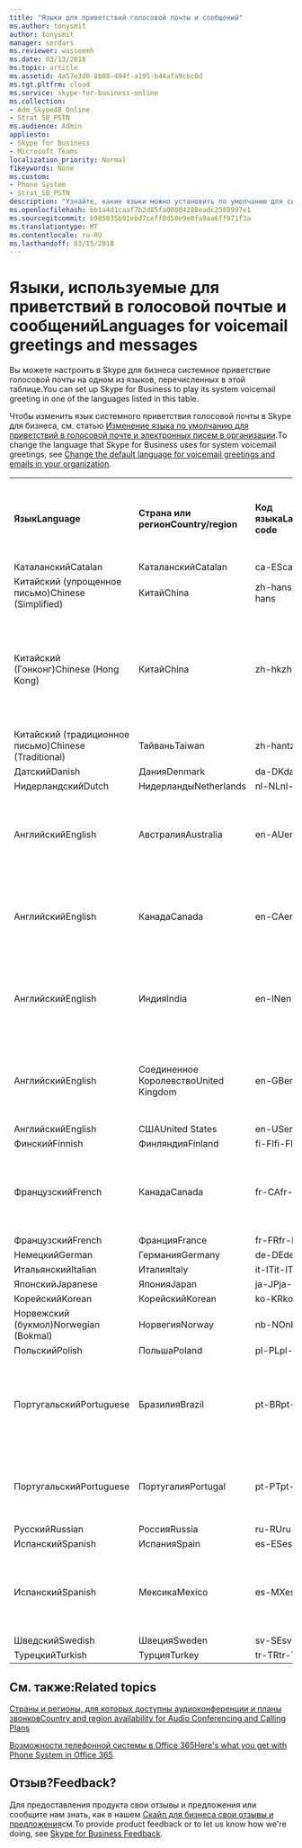 ```yaml
---
title: "Языки для приветствий голосовой почты и сообщений"
ms.author: tonysmit
author: tonysmit
manager: serdars
ms.reviewer: wasseemh
ms.date: 03/13/2018
ms.topic: article
ms.assetid: 4a57e3d0-8b08-494f-a195-b44afa9cbc0d
ms.tgt.pltfrm: cloud
ms.service: skype-for-business-online
ms.collection:
- Adm_Skype4B_Online
- Strat_SB_PSTN
ms.audience: Admin
appliesto:
- Skype for Business
- Microsoft Teams
localization_priority: Normal
f1keywords: None
ms.custom:
- Phone System
- Strat_SB_PSTN
description: "Узнайте, какие языки можно установить по умолчанию для системных сообщений в Skype для бизнеса. "
ms.openlocfilehash: bb1a4d1caaf7b2d85fa00804288eadc2588997e1
ms.sourcegitcommit: b985035b91ebd7ceff8d50e9e0fa9aa6ff971f3a
ms.translationtype: MT
ms.contentlocale: ru-RU
ms.lasthandoff: 03/15/2018
---
```

# <a name="languages-for-voicemail-greetings-and-messages"></a><span data-ttu-id="17705-103">Языки, используемые для приветствий в голосовой почтые и сообщений</span><span class="sxs-lookup"><span data-stu-id="17705-103">Languages for voicemail greetings and messages</span></span>

<span data-ttu-id="17705-104">Вы можете настроить в Skype для бизнеса системное приветствие голосовой почты на одном из языков, перечисленных в этой таблице.</span><span class="sxs-lookup"><span data-stu-id="17705-104">You can set up Skype for Business to play its system voicemail greeting in one of the languages listed in this table.</span></span>
  
<span data-ttu-id="17705-105">Чтобы изменить язык системного приветствия голосовой почты в Skype для бизнеса, см. статью [Изменение языка по умолчанию для приветствий в голосовой почте и электронных писем в организации](change-the-default-language-for-greetings-and-emails.md).</span><span class="sxs-lookup"><span data-stu-id="17705-105">To change the language that Skype for Business uses for system voicemail greetings, see [Change the default language for voicemail greetings and emails in your organization](change-the-default-language-for-greetings-and-emails.md).</span></span>
  
|||||||
|:-----|:-----|:-----|:-----|:-----|:-----|
|<span data-ttu-id="17705-106">**Язык**</span><span class="sxs-lookup"><span data-stu-id="17705-106">**Language**</span></span> <br/> |<span data-ttu-id="17705-107">**Страна или регион**</span><span class="sxs-lookup"><span data-stu-id="17705-107">**Country/region**</span></span> <br/> |<span data-ttu-id="17705-108">**Код языка**</span><span class="sxs-lookup"><span data-stu-id="17705-108">**Language code**</span></span> <br/> |<span data-ttu-id="17705-109">**Доступен ли пользователям для просмотра в эл. почте?**</span><span class="sxs-lookup"><span data-stu-id="17705-109">**Available for a user to see it in email?**</span></span> <br/> |<span data-ttu-id="17705-110">**Доступен ли при звонке пользователя?**</span><span class="sxs-lookup"><span data-stu-id="17705-110">**Available when the user calls in?**</span></span> <br/> |<span data-ttu-id="17705-111">**Доступно ли транскрибирование?**</span><span class="sxs-lookup"><span data-stu-id="17705-111">**Transcription available?**</span></span> <br/> |
|<span data-ttu-id="17705-112">Каталанский</span><span class="sxs-lookup"><span data-stu-id="17705-112">Catalan</span></span>  <br/> |<span data-ttu-id="17705-113">Каталанский</span><span class="sxs-lookup"><span data-stu-id="17705-113">Catalan</span></span>  <br/> |<span data-ttu-id="17705-114">ca-ES</span><span class="sxs-lookup"><span data-stu-id="17705-114">ca-ES</span></span>  <br/> |<span data-ttu-id="17705-115">Да</span><span class="sxs-lookup"><span data-stu-id="17705-115">Yes</span></span>  <br/> |<span data-ttu-id="17705-116">Да</span><span class="sxs-lookup"><span data-stu-id="17705-116">Yes</span></span>  <br/> |<span data-ttu-id="17705-117">Нет</span><span class="sxs-lookup"><span data-stu-id="17705-117">No</span></span>  <br/> |
|<span data-ttu-id="17705-118">Китайский (упрощенное письмо)</span><span class="sxs-lookup"><span data-stu-id="17705-118">Chinese (Simplified)</span></span>  <br/> |<span data-ttu-id="17705-119">Китай</span><span class="sxs-lookup"><span data-stu-id="17705-119">China</span></span>  <br/> |<span data-ttu-id="17705-120">zh-hans</span><span class="sxs-lookup"><span data-stu-id="17705-120">zh-hans</span></span>  <br/> |<span data-ttu-id="17705-121">Да</span><span class="sxs-lookup"><span data-stu-id="17705-121">Yes</span></span>  <br/> |<span data-ttu-id="17705-122">Да</span><span class="sxs-lookup"><span data-stu-id="17705-122">Yes</span></span>  <br/> |<span data-ttu-id="17705-123">Да</span><span class="sxs-lookup"><span data-stu-id="17705-123">Yes</span></span>  <br/> |
|<span data-ttu-id="17705-124">Китайский (Гонконг)</span><span class="sxs-lookup"><span data-stu-id="17705-124">Chinese (Hong Kong)</span></span>  <br/> |<span data-ttu-id="17705-125">Китай</span><span class="sxs-lookup"><span data-stu-id="17705-125">China</span></span>  <br/> |<span data-ttu-id="17705-126">zh-hk</span><span class="sxs-lookup"><span data-stu-id="17705-126">zh-hk</span></span>  <br/> |<span data-ttu-id="17705-127">Да, но используется китайский (традиционное письмо) — zh-hant.</span><span class="sxs-lookup"><span data-stu-id="17705-127">Yes, but Chinese (Traditional) (zh-hant) is used.</span></span>  <br/> | <span data-ttu-id="17705-128">Да</span><span class="sxs-lookup"><span data-stu-id="17705-128">Yes</span></span> <br/> |<span data-ttu-id="17705-129">Да, но используется китайский, (традиционное письмо) — (zh-hant).</span><span class="sxs-lookup"><span data-stu-id="17705-129">Yes, but Chinese (Traditional) (zh-hant) is used.</span></span>  <br/> |
|<span data-ttu-id="17705-130">Китайский (традиционное письмо)</span><span class="sxs-lookup"><span data-stu-id="17705-130">Chinese (Traditional)</span></span>  <br/> |<span data-ttu-id="17705-131">Тайвань</span><span class="sxs-lookup"><span data-stu-id="17705-131">Taiwan</span></span>  <br/> |<span data-ttu-id="17705-132">zh-hant</span><span class="sxs-lookup"><span data-stu-id="17705-132">zh-hant</span></span>  <br/> |<span data-ttu-id="17705-133">Да</span><span class="sxs-lookup"><span data-stu-id="17705-133">Yes</span></span>  <br/> |<span data-ttu-id="17705-134">Да</span><span class="sxs-lookup"><span data-stu-id="17705-134">Yes</span></span>  <br/> |<span data-ttu-id="17705-135">Нет</span><span class="sxs-lookup"><span data-stu-id="17705-135">No</span></span>  <br/> |
|<span data-ttu-id="17705-136">Датский</span><span class="sxs-lookup"><span data-stu-id="17705-136">Danish</span></span>  <br/> |<span data-ttu-id="17705-137">Дания</span><span class="sxs-lookup"><span data-stu-id="17705-137">Denmark</span></span>  <br/> |<span data-ttu-id="17705-138">da-DK</span><span class="sxs-lookup"><span data-stu-id="17705-138">da-DK</span></span>  <br/> |<span data-ttu-id="17705-139">Да</span><span class="sxs-lookup"><span data-stu-id="17705-139">Yes</span></span>  <br/> |<span data-ttu-id="17705-140">Да</span><span class="sxs-lookup"><span data-stu-id="17705-140">Yes</span></span>  <br/> |<span data-ttu-id="17705-141">Нет</span><span class="sxs-lookup"><span data-stu-id="17705-141">No</span></span>  <br/> |
|<span data-ttu-id="17705-142">Нидерландский</span><span class="sxs-lookup"><span data-stu-id="17705-142">Dutch</span></span>  <br/> |<span data-ttu-id="17705-143">Нидерланды</span><span class="sxs-lookup"><span data-stu-id="17705-143">Netherlands</span></span>  <br/> |<span data-ttu-id="17705-144">nl-NL</span><span class="sxs-lookup"><span data-stu-id="17705-144">nl-NL</span></span>  <br/> |<span data-ttu-id="17705-145">Да</span><span class="sxs-lookup"><span data-stu-id="17705-145">Yes</span></span>  <br/> |<span data-ttu-id="17705-146">Да</span><span class="sxs-lookup"><span data-stu-id="17705-146">Yes</span></span>  <br/> |<span data-ttu-id="17705-147">Нет</span><span class="sxs-lookup"><span data-stu-id="17705-147">No</span></span>  <br/> |
|<span data-ttu-id="17705-148">Английский</span><span class="sxs-lookup"><span data-stu-id="17705-148">English</span></span>  <br/> |<span data-ttu-id="17705-149">Австралия</span><span class="sxs-lookup"><span data-stu-id="17705-149">Australia</span></span>  <br/> |<span data-ttu-id="17705-150">en-AU</span><span class="sxs-lookup"><span data-stu-id="17705-150">en-AU</span></span>  <br/> |<span data-ttu-id="17705-151">Да, но используется английский (США) — en-US.</span><span class="sxs-lookup"><span data-stu-id="17705-151">Yes, but US English (en-US) is used.</span></span>  <br/> |<span data-ttu-id="17705-152">Да</span><span class="sxs-lookup"><span data-stu-id="17705-152">Yes</span></span>  <br/> |<span data-ttu-id="17705-153">Да, но используется английский, (США) — (en-US).</span><span class="sxs-lookup"><span data-stu-id="17705-153">Yes, but US English (en-US) is used.</span></span>  <br/> |
|<span data-ttu-id="17705-154">Английский</span><span class="sxs-lookup"><span data-stu-id="17705-154">English</span></span>  <br/> |<span data-ttu-id="17705-155">Канада</span><span class="sxs-lookup"><span data-stu-id="17705-155">Canada</span></span>  <br/> |<span data-ttu-id="17705-156">en-CA</span><span class="sxs-lookup"><span data-stu-id="17705-156">en-CA</span></span>  <br/> |<span data-ttu-id="17705-157">Да, но используется английский, (США) — (en-US).</span><span class="sxs-lookup"><span data-stu-id="17705-157">Yes, but US English (en-US) is used.</span></span>  <br/> |<span data-ttu-id="17705-158">Да</span><span class="sxs-lookup"><span data-stu-id="17705-158">Yes</span></span>  <br/> |<span data-ttu-id="17705-159">Да, но используется английский, (США) — (en-US).</span><span class="sxs-lookup"><span data-stu-id="17705-159">Yes, but US English (en-US) is used.</span></span>  <br/> |
|<span data-ttu-id="17705-160">Английский</span><span class="sxs-lookup"><span data-stu-id="17705-160">English</span></span>  <br/> |<span data-ttu-id="17705-161">Индия</span><span class="sxs-lookup"><span data-stu-id="17705-161">India</span></span>  <br/> |<span data-ttu-id="17705-162">en-IN</span><span class="sxs-lookup"><span data-stu-id="17705-162">en-IN</span></span>  <br/> |<span data-ttu-id="17705-163">Да, но используется английский, (США) — (en-US).</span><span class="sxs-lookup"><span data-stu-id="17705-163">Yes, but US English (en-US) is used.</span></span>  <br/> |<span data-ttu-id="17705-164">Да</span><span class="sxs-lookup"><span data-stu-id="17705-164">Yes</span></span>  <br/> |<span data-ttu-id="17705-165">Да, но используется английский, (США) — (en-US).</span><span class="sxs-lookup"><span data-stu-id="17705-165">Yes, but US English (en-US) is used.</span></span>  <br/> |
|<span data-ttu-id="17705-166">Английский</span><span class="sxs-lookup"><span data-stu-id="17705-166">English</span></span>  <br/> |<span data-ttu-id="17705-167">Соединенное Королевство</span><span class="sxs-lookup"><span data-stu-id="17705-167">United Kingdom</span></span>  <br/> |<span data-ttu-id="17705-168">en-GB</span><span class="sxs-lookup"><span data-stu-id="17705-168">en-GB</span></span>  <br/> |<span data-ttu-id="17705-169">Да, но используется английский, (США) — (en-US).</span><span class="sxs-lookup"><span data-stu-id="17705-169">Yes, but US English (en-US) is used.</span></span>  <br/> |<span data-ttu-id="17705-170">Да</span><span class="sxs-lookup"><span data-stu-id="17705-170">Yes</span></span>  <br/> |<span data-ttu-id="17705-171">Да, но используется английский, (США) — (en-US).</span><span class="sxs-lookup"><span data-stu-id="17705-171">Yes, but US English (en-US) is used.</span></span>  <br/> |
|<span data-ttu-id="17705-172">Английский</span><span class="sxs-lookup"><span data-stu-id="17705-172">English</span></span>  <br/> |<span data-ttu-id="17705-173">США</span><span class="sxs-lookup"><span data-stu-id="17705-173">United States</span></span>  <br/> |<span data-ttu-id="17705-174">en-US</span><span class="sxs-lookup"><span data-stu-id="17705-174">en-US</span></span>  <br/> |<span data-ttu-id="17705-175">Да</span><span class="sxs-lookup"><span data-stu-id="17705-175">Yes</span></span>  <br/> |<span data-ttu-id="17705-176">Да</span><span class="sxs-lookup"><span data-stu-id="17705-176">Yes</span></span>  <br/> |<span data-ttu-id="17705-177">Да</span><span class="sxs-lookup"><span data-stu-id="17705-177">Yes</span></span>  <br/> |
|<span data-ttu-id="17705-178">Финский</span><span class="sxs-lookup"><span data-stu-id="17705-178">Finnish</span></span>  <br/> |<span data-ttu-id="17705-179">Финляндия</span><span class="sxs-lookup"><span data-stu-id="17705-179">Finland</span></span>  <br/> |<span data-ttu-id="17705-180">fi-Fl</span><span class="sxs-lookup"><span data-stu-id="17705-180">fi-Fl</span></span>  <br/> |<span data-ttu-id="17705-181">Да</span><span class="sxs-lookup"><span data-stu-id="17705-181">Yes</span></span>  <br/> |<span data-ttu-id="17705-182">Да</span><span class="sxs-lookup"><span data-stu-id="17705-182">Yes</span></span>  <br/> |<span data-ttu-id="17705-183">Нет</span><span class="sxs-lookup"><span data-stu-id="17705-183">No</span></span>  <br/> |
|<span data-ttu-id="17705-184">Французский</span><span class="sxs-lookup"><span data-stu-id="17705-184">French</span></span>  <br/> |<span data-ttu-id="17705-185">Канада</span><span class="sxs-lookup"><span data-stu-id="17705-185">Canada</span></span>  <br/> |<span data-ttu-id="17705-186">fr-CA</span><span class="sxs-lookup"><span data-stu-id="17705-186">fr-CA</span></span>  <br/> |<span data-ttu-id="17705-187">Да, но используется французский (Франция) — fr-FR.</span><span class="sxs-lookup"><span data-stu-id="17705-187">Yes, but France French (fr-FR) is used.</span></span>  <br/> |<span data-ttu-id="17705-188">Да</span><span class="sxs-lookup"><span data-stu-id="17705-188">Yes</span></span>  <br/> |<span data-ttu-id="17705-189">Да, но используется французский, (Франция) — (fr-FR).</span><span class="sxs-lookup"><span data-stu-id="17705-189">Yes, but France French (fr-FR) is used.</span></span>  <br/> |
|<span data-ttu-id="17705-190">Французский</span><span class="sxs-lookup"><span data-stu-id="17705-190">French</span></span>  <br/> |<span data-ttu-id="17705-191">Франция</span><span class="sxs-lookup"><span data-stu-id="17705-191">France</span></span>  <br/> |<span data-ttu-id="17705-192">fr-FR</span><span class="sxs-lookup"><span data-stu-id="17705-192">fr-FR</span></span>  <br/> |<span data-ttu-id="17705-193">Да</span><span class="sxs-lookup"><span data-stu-id="17705-193">Yes</span></span>  <br/> |<span data-ttu-id="17705-194">Да</span><span class="sxs-lookup"><span data-stu-id="17705-194">Yes</span></span>  <br/> |<span data-ttu-id="17705-195">Да</span><span class="sxs-lookup"><span data-stu-id="17705-195">Yes</span></span>  <br/> |
|<span data-ttu-id="17705-196">Немецкий</span><span class="sxs-lookup"><span data-stu-id="17705-196">German</span></span>  <br/> |<span data-ttu-id="17705-197">Германия</span><span class="sxs-lookup"><span data-stu-id="17705-197">Germany</span></span>  <br/> |<span data-ttu-id="17705-198">de-DE</span><span class="sxs-lookup"><span data-stu-id="17705-198">de-DE</span></span>  <br/> |<span data-ttu-id="17705-199">Да</span><span class="sxs-lookup"><span data-stu-id="17705-199">Yes</span></span>  <br/> |<span data-ttu-id="17705-200">Да</span><span class="sxs-lookup"><span data-stu-id="17705-200">Yes</span></span>  <br/> |<span data-ttu-id="17705-201">Да</span><span class="sxs-lookup"><span data-stu-id="17705-201">Yes</span></span>  <br/> |
|<span data-ttu-id="17705-202">Итальянский</span><span class="sxs-lookup"><span data-stu-id="17705-202">Italian</span></span>  <br/> |<span data-ttu-id="17705-203">Италия</span><span class="sxs-lookup"><span data-stu-id="17705-203">Italy</span></span>  <br/> |<span data-ttu-id="17705-204">it-IT</span><span class="sxs-lookup"><span data-stu-id="17705-204">it-IT</span></span>  <br/> |<span data-ttu-id="17705-205">Да</span><span class="sxs-lookup"><span data-stu-id="17705-205">Yes</span></span>  <br/> |<span data-ttu-id="17705-206">Да</span><span class="sxs-lookup"><span data-stu-id="17705-206">Yes</span></span>  <br/> |<span data-ttu-id="17705-207">Да</span><span class="sxs-lookup"><span data-stu-id="17705-207">Yes</span></span>  <br/> |
|<span data-ttu-id="17705-208">Японский</span><span class="sxs-lookup"><span data-stu-id="17705-208">Japanese</span></span>  <br/> |<span data-ttu-id="17705-209">Япония</span><span class="sxs-lookup"><span data-stu-id="17705-209">Japan</span></span>  <br/> |<span data-ttu-id="17705-210">ja-JP</span><span class="sxs-lookup"><span data-stu-id="17705-210">ja-JP</span></span>  <br/> |<span data-ttu-id="17705-211">Да</span><span class="sxs-lookup"><span data-stu-id="17705-211">Yes</span></span>  <br/> |<span data-ttu-id="17705-212">Да</span><span class="sxs-lookup"><span data-stu-id="17705-212">Yes</span></span>  <br/> |<span data-ttu-id="17705-213">Нет</span><span class="sxs-lookup"><span data-stu-id="17705-213">No</span></span>  <br/> |
|<span data-ttu-id="17705-214">Корейский</span><span class="sxs-lookup"><span data-stu-id="17705-214">Korean</span></span>  <br/> |<span data-ttu-id="17705-215">Корейский</span><span class="sxs-lookup"><span data-stu-id="17705-215">Korean</span></span>  <br/> |<span data-ttu-id="17705-216">ko-KR</span><span class="sxs-lookup"><span data-stu-id="17705-216">ko-KR</span></span>  <br/> |<span data-ttu-id="17705-217">Да</span><span class="sxs-lookup"><span data-stu-id="17705-217">Yes</span></span>  <br/> |<span data-ttu-id="17705-218">Да</span><span class="sxs-lookup"><span data-stu-id="17705-218">Yes</span></span>  <br/> |<span data-ttu-id="17705-219">Нет</span><span class="sxs-lookup"><span data-stu-id="17705-219">No</span></span>  <br/> |
|<span data-ttu-id="17705-220">Норвежский (букмол)</span><span class="sxs-lookup"><span data-stu-id="17705-220">Norwegian (Bokmal)</span></span>  <br/> |<span data-ttu-id="17705-221">Норвегия</span><span class="sxs-lookup"><span data-stu-id="17705-221">Norway</span></span>  <br/> |<span data-ttu-id="17705-222">nb-NO</span><span class="sxs-lookup"><span data-stu-id="17705-222">nb-NO</span></span>  <br/> |<span data-ttu-id="17705-223">Да</span><span class="sxs-lookup"><span data-stu-id="17705-223">Yes</span></span>  <br/> |<span data-ttu-id="17705-224">Да</span><span class="sxs-lookup"><span data-stu-id="17705-224">Yes</span></span>  <br/> |<span data-ttu-id="17705-225">Нет</span><span class="sxs-lookup"><span data-stu-id="17705-225">No</span></span>  <br/> |
|<span data-ttu-id="17705-226">Польский</span><span class="sxs-lookup"><span data-stu-id="17705-226">Polish</span></span>  <br/> |<span data-ttu-id="17705-227">Польша</span><span class="sxs-lookup"><span data-stu-id="17705-227">Poland</span></span>  <br/> |<span data-ttu-id="17705-228">pl-PL</span><span class="sxs-lookup"><span data-stu-id="17705-228">pl-PL</span></span>  <br/> |<span data-ttu-id="17705-229">Да</span><span class="sxs-lookup"><span data-stu-id="17705-229">Yes</span></span>  <br/> | <span data-ttu-id="17705-230">Да</span><span class="sxs-lookup"><span data-stu-id="17705-230">Yes</span></span> <br/> |<span data-ttu-id="17705-231">Нет</span><span class="sxs-lookup"><span data-stu-id="17705-231">No</span></span>  <br/> |
|<span data-ttu-id="17705-232">Португальский</span><span class="sxs-lookup"><span data-stu-id="17705-232">Portuguese</span></span>  <br/> |<span data-ttu-id="17705-233">Бразилия</span><span class="sxs-lookup"><span data-stu-id="17705-233">Brazil</span></span>  <br/> |<span data-ttu-id="17705-234">pt-BR</span><span class="sxs-lookup"><span data-stu-id="17705-234">pt-BR</span></span>  <br/> |<span data-ttu-id="17705-235">Да, но используется португальский (Португалия) — pt-PT.</span><span class="sxs-lookup"><span data-stu-id="17705-235">Yes, but Portugal Portuguese (pt-PT) is used.</span></span>  <br/> |<span data-ttu-id="17705-236">Да</span><span class="sxs-lookup"><span data-stu-id="17705-236">Yes</span></span>  <br/> |<span data-ttu-id="17705-237">Да</span><span class="sxs-lookup"><span data-stu-id="17705-237">Yes</span></span>  <br/> |
|<span data-ttu-id="17705-238">Португальский</span><span class="sxs-lookup"><span data-stu-id="17705-238">Portuguese</span></span>  <br/> |<span data-ttu-id="17705-239">Португалия</span><span class="sxs-lookup"><span data-stu-id="17705-239">Portugal</span></span>  <br/> |<span data-ttu-id="17705-240">pt-PT</span><span class="sxs-lookup"><span data-stu-id="17705-240">pt-PT</span></span>  <br/> |<span data-ttu-id="17705-241">Да</span><span class="sxs-lookup"><span data-stu-id="17705-241">Yes</span></span>  <br/> |<span data-ttu-id="17705-242">Да</span><span class="sxs-lookup"><span data-stu-id="17705-242">Yes</span></span>  <br/> |<span data-ttu-id="17705-243">Да, но используется португальский (Бразилия) — pt-BR.</span><span class="sxs-lookup"><span data-stu-id="17705-243">Yes, but Brazil Portuguese (pt-BR) is used.</span></span>  <br/> |
|<span data-ttu-id="17705-244">Русский</span><span class="sxs-lookup"><span data-stu-id="17705-244">Russian</span></span>  <br/> |<span data-ttu-id="17705-245">Россия</span><span class="sxs-lookup"><span data-stu-id="17705-245">Russia</span></span>  <br/> |<span data-ttu-id="17705-246">ru-RU</span><span class="sxs-lookup"><span data-stu-id="17705-246">ru-RU</span></span>  <br/> |<span data-ttu-id="17705-247">Да</span><span class="sxs-lookup"><span data-stu-id="17705-247">Yes</span></span>  <br/> |<span data-ttu-id="17705-248">Да</span><span class="sxs-lookup"><span data-stu-id="17705-248">Yes</span></span>  <br/> |<span data-ttu-id="17705-249">Нет</span><span class="sxs-lookup"><span data-stu-id="17705-249">No</span></span>  <br/> |
|<span data-ttu-id="17705-250">Испанский</span><span class="sxs-lookup"><span data-stu-id="17705-250">Spanish</span></span>  <br/> |<span data-ttu-id="17705-251">Испания</span><span class="sxs-lookup"><span data-stu-id="17705-251">Spain</span></span>  <br/> |<span data-ttu-id="17705-252">es-ES</span><span class="sxs-lookup"><span data-stu-id="17705-252">es-ES</span></span>  <br/> |<span data-ttu-id="17705-253">Да</span><span class="sxs-lookup"><span data-stu-id="17705-253">Yes</span></span>  <br/> |<span data-ttu-id="17705-254">Да</span><span class="sxs-lookup"><span data-stu-id="17705-254">Yes</span></span>  <br/> |<span data-ttu-id="17705-255">Да</span><span class="sxs-lookup"><span data-stu-id="17705-255">Yes</span></span>  <br/> |
|<span data-ttu-id="17705-256">Испанский</span><span class="sxs-lookup"><span data-stu-id="17705-256">Spanish</span></span>  <br/> |<span data-ttu-id="17705-257">Мексика</span><span class="sxs-lookup"><span data-stu-id="17705-257">Mexico</span></span>  <br/> |<span data-ttu-id="17705-258">es-MX</span><span class="sxs-lookup"><span data-stu-id="17705-258">es-MX</span></span>  <br/> |<span data-ttu-id="17705-259">Да, но используется испанский (Испания) — es-ES.</span><span class="sxs-lookup"><span data-stu-id="17705-259">Yes, but Spain Spanish (es-ES) is used.</span></span>  <br/> |<span data-ttu-id="17705-260">Да</span><span class="sxs-lookup"><span data-stu-id="17705-260">Yes</span></span>  <br/> |<span data-ttu-id="17705-261">Да, но используется испанский, (Испания) — (es-ES).</span><span class="sxs-lookup"><span data-stu-id="17705-261">Yes, but Spain Spanish (es-ES) is used.</span></span>  <br/> |
|<span data-ttu-id="17705-262">Шведский</span><span class="sxs-lookup"><span data-stu-id="17705-262">Swedish</span></span>  <br/> |<span data-ttu-id="17705-263">Швеция</span><span class="sxs-lookup"><span data-stu-id="17705-263">Sweden</span></span>  <br/> |<span data-ttu-id="17705-264">sv-SE</span><span class="sxs-lookup"><span data-stu-id="17705-264">sv-SE</span></span>  <br/> |<span data-ttu-id="17705-265">Да</span><span class="sxs-lookup"><span data-stu-id="17705-265">Yes</span></span>  <br/> |<span data-ttu-id="17705-266">Да</span><span class="sxs-lookup"><span data-stu-id="17705-266">Yes</span></span>  <br/> |<span data-ttu-id="17705-267">Нет</span><span class="sxs-lookup"><span data-stu-id="17705-267">No</span></span>  <br/> |
|<span data-ttu-id="17705-268">Турецкий</span><span class="sxs-lookup"><span data-stu-id="17705-268">Turkish</span></span>  <br/> |<span data-ttu-id="17705-269">Турция</span><span class="sxs-lookup"><span data-stu-id="17705-269">Turkey</span></span>  <br/> |<span data-ttu-id="17705-270">tr-TR</span><span class="sxs-lookup"><span data-stu-id="17705-270">tr-TR</span></span>  <br/> |<span data-ttu-id="17705-271">Да</span><span class="sxs-lookup"><span data-stu-id="17705-271">Yes</span></span>  <br/> |<span data-ttu-id="17705-272">Да</span><span class="sxs-lookup"><span data-stu-id="17705-272">Yes</span></span>  <br/> |<span data-ttu-id="17705-273">Нет</span><span class="sxs-lookup"><span data-stu-id="17705-273">No</span></span>  <br/> |
   
## <a name="related-topics"></a><span data-ttu-id="17705-274">См. также:</span><span class="sxs-lookup"><span data-stu-id="17705-274">Related topics</span></span>
[<span data-ttu-id="17705-275">Страны и регионы, для которых доступны аудиоконференции и планы звонков</span><span class="sxs-lookup"><span data-stu-id="17705-275">Country and region availability for Audio Conferencing and Calling Plans</span></span>](../../country-and-region-availability-for-audio-conferencing-and-calling-plans/country-and-region-availability-for-audio-conferencing-and-calling-plans.md)

[<span data-ttu-id="17705-276">Возможности телефонной системы в Office 365</span><span class="sxs-lookup"><span data-stu-id="17705-276">Here's what you get with Phone System in Office 365</span></span>](../../what-is-phone-system-in-office-365/here-s-what-you-get-with-phone-system.md)
  
## <a name="feedback"></a><span data-ttu-id="17705-277">Отзыв?</span><span class="sxs-lookup"><span data-stu-id="17705-277">Feedback?</span></span>
<span data-ttu-id="17705-278">Для предоставления продукта свои отзывы и предложения или сообщите нам знать, как в нашем [Скайп для бизнеса свои отзывы и предложения](https://www.skypefeedback.com)см.</span><span class="sxs-lookup"><span data-stu-id="17705-278">To provide product feedback or to let us know how we're doing, see [Skype for Business Feedback](https://www.skypefeedback.com).</span></span>